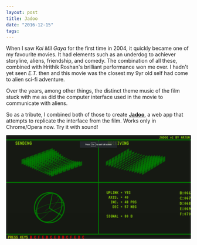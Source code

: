 ```yaml
---
layout: post
title: Jadoo
date: "2016-12-15"
tags:
---
```


When I saw *Koi Mil Gaya* for the first time in 2004, it quickly became one of
my favourite movies.
It had elements such as an underdog to achiever storyline, aliens, friendship, and comedy.
The combination of all these, combined with Hrithik Roshan's brilliant performance won me over.
I hadn't yet seen *E.T.* then and this movie was the closest my 9yr old self had come to alien sci-fi adventure.

Over the years, among other things, the distinct theme music of the film stuck with me as did the computer interface used in the movie to communicate with aliens.

So as a tribute, I combined both of those to create **[Jadoo](http://arjun.ninja/jadoo)**, a web app that attempts to replicate the interface from the film. Works only in Chrome/Opera now. Try it with sound!

![](images/jadoo.png)
